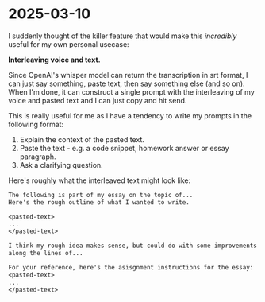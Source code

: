 # 2025-03-10

I suddenly thought of the killer feature that would make this
*incredibly* useful for my own personal usecase:

**Interleaving voice and text.**

Since OpenAI's whisper model can return the transcription in srt format,
I can just say something, paste text, then say something else
(and so on).
When I'm done, it can construct a single prompt with the interleaving
of my voice and pasted text and I can just copy and hit send.

This is really useful for me as I have a tendency to write my prompts in the
following format:

1. Explain the context of the pasted text.
2. Paste the text - e.g. a code snippet, homework answer or essay paragraph.
3. Ask a clarifying question.

Here's roughly what the interleaved text might look like:

```txt
The following is part of my essay on the topic of...
Here's the rough outline of what I wanted to write.

<pasted-text>
...
</pasted-text>

I think my rough idea makes sense, but could do with some improvements
along the lines of...

For your reference, here's the asisgnment instructions for the essay:
<pasted-text>
...
</pasted-text>
```
